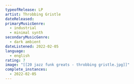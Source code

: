 ```yaml
---
typeofRelease: LP
artist: Throbbing Gristle
dateReleased:
primaryMusicGenre:
  - industrial
  - minimal synth
secondaryMusicGenre:
  - dark ambient
dateListened: 2022-02-05
language:
  - english
rating: 7
image: "[[20 jazz funk greats - throbbing gristle.jpg]]"
complete_instances:
  - 2022-02-05
---
```

